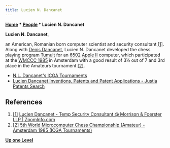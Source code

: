 ```yaml
---
title: Lucien N. Dancanet
---
```

**[Home](Home "Home") \* [People](People "People") \* Lucien N. Dancanet**


**Lucien N. Dancanet**,  

an American, Romanian born computer scientist and security consultant <a id="cite-note-1" href="#cite-ref-1">[1]</a>. 
Along with [Denis Dancanet](Denis_Dancanet "Denis Dancanet"), Lucien N. Dancanet developed the chess playing program [Tumult](Tumult "Tumult") for an [6502](6502 "6502") [Apple II](Apple_II "Apple II") computer, which participated at the [WMCCC 1985](WMCCC_1985 "WMCCC 1985") in Amsterdam with a good result of 3½ out of 7 and 3rd place in the Amateurs tournament <a id="cite-note-2" href="#cite-ref-2">[2]</a>.






* [N.L. Dancanet's ICGA Tournaments](https://www.game-ai-forum.org/icga-tournaments/person.php?id=404)
* [Lucien Dancanet Inventions, Patents and Patent Applications - Justia Patents Search](https://patents.justia.com/inventor/lucien-dancanet)


## References


1. <a id="cite-ref-1" href="#cite-note-1">[1]</a> [Lucien Dancanet - Temp Security Consultant @ Morrison & Foerster LLP | ZoomInfo.com](https://www.zoominfo.com/p/Lucien-Dancanet/-1212572090)
2. <a id="cite-ref-2" href="#cite-note-2">[2]</a> [5th World Microcomputer Chess Championship (Amateur) - Amsterdam 1985 (ICGA Tournaments)](https://www.game-ai-forum.org/icga-tournaments/tournament.php?id=156)

**[Up one Level](People "People")**







 

